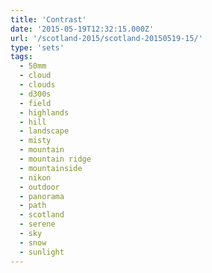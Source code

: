 ```yaml
---
title: 'Contrast'
date: '2015-05-19T12:32:15.000Z'
url: '/scotland-2015/scotland-20150519-15/'
type: 'sets'
tags:
  - 50mm
  - cloud
  - clouds
  - d300s
  - field
  - highlands
  - hill
  - landscape
  - misty
  - mountain
  - mountain ridge
  - mountainside
  - nikon
  - outdoor
  - panorama
  - path
  - scotland
  - serene
  - sky
  - snow
  - sunlight
---
```

